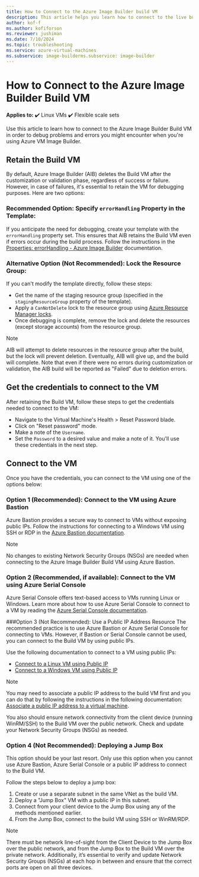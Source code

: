 ```yaml
---
title: How to Connect to the Azure Image Builder build VM
description: This article helps you learn how to connect to the live build VM in order to debug problems and errors you might encounter when you're using Azure VM Image Builder.
author: kof-f
ms.author: kofiforson
ms.reviewer: jushiman
ms.date: 7/10/2024
ms.topic: troubleshooting
ms.service: azure-virtual-machines 
ms.subservice: image-builderms.subservice: image-builder
---
```


# How to Connect to the Azure Image Builder Build VM

**Applies to:** :heavy_check_mark: Linux VMs :heavy_check_mark: Flexible scale sets

Use this article to learn how to connect to the Azure Image Builder Build VM in order to debug problems and errors you might encounter when you're using Azure VM Image Builder.

## Retain the Build VM
By default, Azure Image Builder (AIB) deletes the Build VM after the customization or validation phase, regardless of success or failure. However, in case of failures, it's essential to retain the VM for debugging purposes. Here are two options:

### Recommended Option: Specify `errorHandling` Property in the Template:
If you anticipate the need for debugging, create your template with the `errorHandling` property set. This ensures that AIB retains the Build VM even if errors occur during the build process. Follow the instructions in the [Properties: errorHandling - Azure Image Builder](./image-builder-json.md#properties-errorhandling) documentation.

### Alternative Option (Not Recommended): Lock the Resource Group:
If you can't modify the template directly, follow these steps:
 - Get the name of the staging resource group (specified in the `stagingResourceGroup` property of the template).
 - Apply a `CanNotDelete` lock to the resource group using [Azure Resource Manager locks](https://learn.microsoft.com/azure/azure-resource-manager/management/lock-resources).
 - Once debugging is complete, remove the lock and delete the resources (except storage accounts) from the resource group.

>[!NOTE]
> AIB will attempt to delete resources in the resource group after the build, but the lock will prevent deletion. Eventually, AIB will give up, and the build will complete. Note that even if there were no errors during customization or validation, the AIB build will be reported as "Failed" due to deletion errors.

## Get the credentials to connect to the VM
After retaining the Build VM, follow these steps to get the credentials needed to connect to the VM:
 - Navigate to the Virtual Machine's Health > Reset Password blade.
 - Click on "Reset password" mode.
 - Make a note of the `Username`.
 - Set the `Password` to a desired value and make a note of it. You'll use these credentials in the next step.

## Connect to the VM
Once you have the credentials, you can connect to the VM using one of the options below:

### Option 1 (Recommended): Connect to the VM using Azure Bastion
Azure Bastion provides a secure way to connect to VMs without exposing public IPs. Follow the instructions for connecting to a Windows VM using SSH or RDP in the [Azure Bastion documentation](https://learn.microsoft.com/azure/bastion/). 
>[!NOTE]
> No changes to existing Network Security Groups (NSGs) are needed when connecting to the Azure Image Builder Build VM using Azure Bastion. 

### Option 2 (Recommended, if available): Connect to the VM using Azure Serial Console
Azure Serial Console offers text-based access to VMs running Linux or Windows. Learn more about how to use Azure Serial Console to connect to a VM by reading the [Azure Serial Console documentation](https://learn.microsoftcom/azure/virtual-machines/serial-console).

###Option 3 (Not Recommended): Use a Public IP Address Resource
The recommended practice is to use Azure Bastion or Azure Serial Console for connecting to VMs. However, if Bastion or Serial Console cannot be used, you can connect to the Build VM by using public IPs. 

Use the following documentation to connect to a VM using public IPs:
 - [Connect to a Linux VM using Public IP](https://learn.microsoft.com/azure/virtual-machines/linux-vm-connect)
 - [Connect to a Windows VM using Public IP](https://learn.microsoft.com/azure/virtual-machines/windows/connect-rdp)

>[!NOTE]
> You may need to associate a public IP address to the build VM first and you can do that by following the instructions in the following documentation: [Associate a public IP address to a virtual machine](https://learn.microsoft.com/azure/virtual-network/public-ip-addresses#associate-an-existing-public-ip-address-to-a-vm). 
> 
> You also should ensure network connectivity from the client device (running WinRM/SSH) to the Build VM over the public network. Check and update your Network Security Groups (NSGs) as needed.

### Option 4 (Not Recommended): Deploying a Jump Box
This option should be your last resort. Only use this option when you cannot use Azure Bastion, Azure Serial Console or a public IP address to connect to the Build VM. 

Follow the steps below to deploy a jump box:
   1. Create or use a separate subnet in the same VNet as the build VM.
   2. Deploy a "Jump Box" VM with a public IP in this subnet.
   3. Connect from your client device to the Jump Box using any of the methods mentioned earlier.
   4. From the Jump Box, connect to the build VM using SSH or WinRM/RDP.

>[!NOTE]
> There must be network line-of-sight from the Client Device to the Jump Box over the public network, and from the Jump Box to the Build VM over the private network. Additionally, it’s essential to verify and update Network Security Groups (NSGs) at each hop in between and ensure that the correct ports are open on all three devices.


